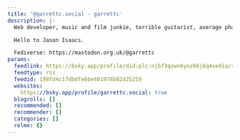 ```yaml
---
title: '@garrettc.social - garrettc'
description: |-
  Web developer, music and film junkie, terrible guitarist, average photographer, scifi geek. He/Him.

  Hello to Jason Isaacs.

  Fediverse: https://mastodon.org.uk/@garrettc
params:
  feedlink: https://bsky.app/profile/did:plc:njbf3qswn6ynz66j6q4xedia/rss
  feedtype: rss
  feedid: 198fd4c17dbdfe6be401978b82d25259
  websites:
    https://bsky.app/profile/garrettc.social: true
  blogrolls: []
  recommended: []
  recommender: []
  categories: []
  relme: {}
---
```

